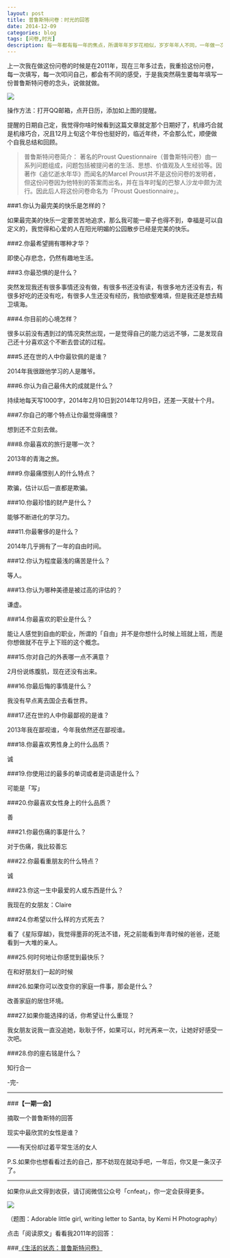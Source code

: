 ```yaml
---
layout: post
title: 普鲁斯特问卷：时光的回答
date: 2014-12-09
categories: blog
tags: [问卷,时光]
description: 每一年都有每一年的焦点，所谓年年岁岁花相似，岁岁年年人不同，一年做一次问卷，有些答案是会变化，有些答案却是一直都不会变化的。
---
```


上一次我在做这份问卷的时候是在2011年，现在三年多过去，我重拾这份问卷，每一次填写，每一次叩问自己，都会有不同的感受，于是我突然萌生要每年填写一份普鲁斯特问卷的念头，说做就做。

![](http://cnfeat.qiniudn.com/Image-000-12-09-12-19.png)

操作方法：打开QQ邮箱，点开日历，添加如上图的提醒。

提醒的日期自己定，我觉得你啥时候看到这篇文章就定那个日期好了，机缘巧合就是机缘巧合，况且12月上旬这个年份也挺好的，临近年终，不会那么忙，顺便做个自我总结和回顾。


>普鲁斯特问卷简介： 著名的Proust Questionnaire（普鲁斯特问卷）由一系列问题组成，问题包括被提问者的生活、思想、价值观及人生经验等。因著作《追忆逝水年华》而闻名的Marcel Proust并不是这份问卷的发明者，但这份问卷因为他特别的答案而出名，并在当年时髦的巴黎人沙龙中颇为流行。因此后人将这份问卷命名为「Proust Questionnaire」。
 
###1.你认为最完美的快乐是怎样的？
 
如果最完美的快乐一定要苦苦地追求，那么我可能一辈子也得不到，幸福是可以自定义的，我觉得和心爱的人在阳光明媚的公园散步已经是完美的快乐。
 
###2.你最希望拥有哪种才华？ 

即使心存悲念，仍然有趣地生活。
 
###3.你最恐惧的是什么？

突然发现我还有很多事情还没有做，有很多书还没有读，有很多地方还没有去，有很多好吃的还没有吃，有很多人生还没有经历，我怕欲壑难填，但是我还是想去精卫填海。
 
###4.你目前的心境怎样？

很多以前没有遇到过的情况突然出现，一是觉得自己的能力远远不够，二是发现自己还十分喜欢这个不断去尝试的过程。
 
###5.还在世的人中你最钦佩的是谁？

2014年我很跟他学习的人是雕爷。
 
###6.你认为自己最伟大的成就是什么？

持续地每天写1000字，2014年2月10日到2014年12月9日，还差一天就十个月。
 
###7.你自己的哪个特点让你最觉得痛恨？

想到还不立刻去做。
 
###8.你最喜欢的旅行是哪一次？ 

2013年的青海之旅。
 
###9.你最痛恨别人的什么特点？ 

欺骗，估计以后一直都是欺骗。
 
###10.你最珍惜的财产是什么？ 

能够不断进化的学习力。
 
###11.你最奢侈的是什么？
 
2014年几乎拥有了一年的自由时间。
 
###12.你认为程度最浅的痛苦是什么？ 

等人。
 
###13.你认为哪种美德是被过高的评估的？

谦虚。
 
###14.你最喜欢的职业是什么？
 
能让人感觉到自由的职业，所谓的「自由」并不是你想什么时候上班就上班，而是你想做就不在乎上下班的这个概念。
 
###15.你对自己的外表哪一点不满意？ 

2月份说练腹肌，现在还没有出来。
 
###16.你最后悔的事情是什么？ 

我没有早点离去国企去看世界。
 
###17.还在世的人中你最鄙视的是谁？

2013年我在鄙视谁，今年我依然还在鄙视谁。
 
###18.你最喜欢男性身上的什么品质？
 
诚
 
###19.你使用过的最多的单词或者是词语是什么？

可能是「写」
 
###20.你最喜欢女性身上的什么品质？
 
善
 
###21.你最伤痛的事是什么？
 
对于伤痛，我比较善忘
 
###22.你最看重朋友的什么特点？
 
诚
 
###23.你这一生中最爱的人或东西是什么？
 
我现在的女朋友：Claire
 
###24.你希望以什么样的方式死去？
 
看了《星际穿越》，我觉得墨菲的死法不错，死之前能看到年青时候的爸爸，还能看到一大堆的亲人。
 
###25.何时何地让你感觉到最快乐？
 
在和好朋友们一起的时候
 
###26.如果你可以改变你的家庭一件事，那会是什么？ 

改善家庭的居住环境。
 
###27.如果你能选择的话，你希望让什么重现？ 

我女朋友说我一直没追她，耿耿于怀，如果可以，时光再来一次，让她好好感受一次吧。
 
###28.你的座右铭是什么？ 

知行合一


-完-


---

###**【一期一会】**

摘取一个普鲁斯特的回答

现实中最欣赏的女性是谁？
 
——有天份却过着平常生活的女人

P.S.如果你也想看看过去的自己，那不妨现在就动手吧，一年后，你又是一条汉子了。


----

如果你从此文得到收获，请订阅微信公众号「cnfeat」，你一定会获得更多。

![](http://cnfeat.qiniudn.com/signitrue-2014-11-15.jpg)

（题图：Adorable little girl, writing letter to Santa, by Kemi H Photography）

点击「阅读原文」看看我2011年的回答：

###[《生活的状态：普鲁斯特问卷》](http://blog.sina.com.cn/s/blog_617ccc0c0100simz.html)
